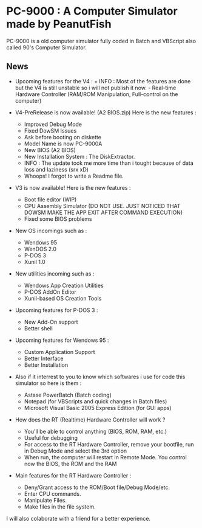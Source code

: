 # PC-9000 : A Computer Simulator made by PeanutFish

PC-9000 is a old computer simulator fully coded in Batch and VBScript also called 90's Computer Simulator.

News
---
   - Upcoming features for the V4 :
    + INFO : Most of the features are done but the V4 is still unstable so i will not publish it now.
    - Real-time Hardware Controller (RAM/ROM Manipulation, Full-control on the computer)
  - V4-PreRelease is now available! (A2 BIOS.zip) Here is the new features :
    - Improved Debug Mode
    - Fixed DowSM Issues
    - Ask before booting on diskette
    - Model Name is now PC-9000A
    - New BIOS (A2 BIOS)
    - New Installation System : The DiskExtractor.
    + INFO : The update took me more time than i tought because of data loss and laziness (srx xD)
    - Whoops! I forgot to write a Readme file.
  - V3 is now available! Here is the new features :
    - Boot file editor (WIP)
    - CPU Assembly Simulator (DO NOT USE. JUST NOTICED THAT DOWSM MAKE THE APP EXIT AFTER COMMAND EXECUTION)
    - Fixed some BIOS problems
  - New OS incomings such as :
    - Wendows 95
    - WenDOS 2.0
    - P-DOS 3
    - Xunil 1.0
  - New utilities incoming such as :
    - Wendows App Creation Utilities
    - P-DOS AddOn Editor
    - Xunil-based OS Creation Tools
  - Upcoming features for P-DOS 3 :
    - New Add-On support
    - Better shell
  - Upcoming features for Wendows 95 :
    - Custom Application Support
    - Better Interface
    - Better Installation
    
  - Also if it interrest to you to know which softwares i use for code this simulator so here is them :
    - Astase PowerBatch (Batch coding)
    - Notepad (for VBScripts and quick changes in Batch files)
    - Microsoft Visual Basic 2005 Express Edition (for GUI apps)
    
  - How does the RT (Realtime) Hardware Controller will work ?
    - You'll be able to control anything (BIOS, ROM, RAM, etc.)
    - Useful for debugging
    - For access to the RT Hardware Controller, remove your bootfile, run in Debug Mode and select the 3rd option
    - When run, the computer will restart in Remote Mode. You control now the BIOS, the ROM and the RAM
  - Main features for the RT Hardware Controller :
    - Deny/Grant access to the ROM/Boot file/Debug Mode/etc.
    - Enter CPU commands.
    - Manipulate Files.
    - Make files in the file system.
    
    
 I will also colaborate with a friend for a better experience.
